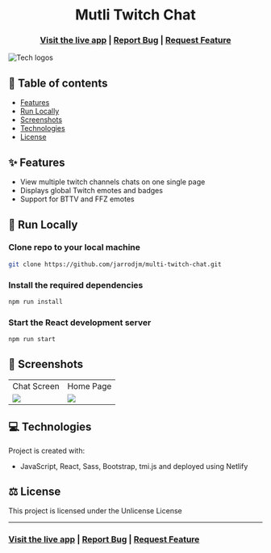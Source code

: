 <h1 align="center">Mutli Twitch Chat</h1>

<h3 align="center">
  <a href="https://multichat.live/">Visit the live app</a> |
  <a href="https://github.com/jarrodmalkovic/multi-twitch-chat/issues">Report Bug</a> |
  <a href="https://github.com/jarrodmalkovic/multi-twitch-chat/issues">Request Feature</a> 
</h3>

![Tech logos](https://i.ibb.co/CpcxFbM/tech-info-multi-twitch-chat.png)

## 📝 Table of contents

- [Features](#-features)
- [Run Locally](#-run-locally)
- [Screenshots](#-screenshots)
- [Technologies](#-technologies)
- [License](#-license)

## ✨ Features

- View multiple twitch channels chats on one single page
- Displays global Twitch emotes and badges
- Support for BTTV and FFZ emotes

## 🚀 Run Locally

### Clone repo to your local machine

```bash
git clone https://github.com/jarrodjm/multi-twitch-chat.git
```

### Install the required dependencies

```bash
npm run install
```

### Start the React development server

```bash
npm run start
```

## 📸 Screenshots

<table>
  <tr>
    <td>Chat Screen</td>
     <td>Home Page</td>
  </tr>
  <tr>
    <td valign="top"><img src="https://i.ibb.co/mCX1kwG/Screenshot-of-Chat-Screen.png"/></td>
    <td  valign="top"><img src="https://i.ibb.co/28xbTNW/Screenshot-of-homepage.png"/></td>
  </tr>
 </table>

## 💻 Technologies

Project is created with:
- JavaScript, React, Sass, Bootstrap, tmi.js and deployed using Netlify

## ⚖️ License

This project is licensed under the Unlicense License

<hr>

<h3>
  <a href="https://multichat.live/">Visit the live app</a> |
  <a href="https://github.com/jarrodmalkovic/multi-twitch-chat/issues">Report Bug</a> |
  <a href="https://github.com/jarrodmalkovic/multi-twitch-chat/issues">Request Feature</a> 
</h3>
